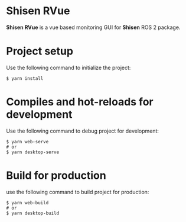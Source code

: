 # Shisen RVue

**Shisen RVue** is a vue based monitoring GUI for **Shisen** ROS 2 package.

# Project setup

Use the following command to initialize the project:
```
$ yarn install
```

# Compiles and hot-reloads for development

Use the following command to debug project for development:
```
$ yarn web-serve
# or
$ yarn desktop-serve
```

# Build for production

use the following command to build project for production:
```
$ yarn web-build
# or
$ yarn desktop-build
```
